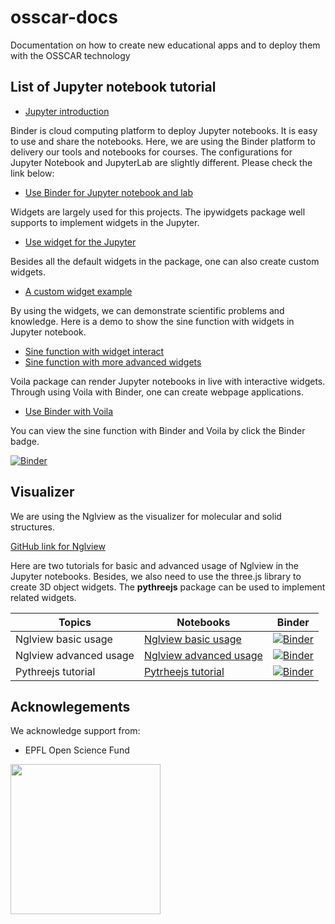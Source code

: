 # osscar-docs
Documentation on how to create new educational apps and to deploy them with the OSSCAR technology

## List of Jupyter notebook tutorial

* [Jupyter introduction](./notebooks/Jupyter_introdcution.ipynb)

Binder is cloud computing platform to deploy Jupyter notebooks. It is easy to use and share the notebooks. Here, we are using the Binder platform to delivery our tools and notebooks for courses. The configurations for Jupyter Notebook and JupyterLab are slightly different. Please check the link below:  

* [Use Binder for Jupyter notebook and lab](./notebooks/Binder_tutorial.ipynb)

Widgets are largely used for this projects. The ipywidgets package well supports to implement widgets in the Jupyter.

* [Use widget for the Jupyter](./notebooks/Use_widgets.ipynb)

Besides all the default widgets in the package, one can also create custom widgets.

* [A custom widget example](./notebooks/Custom_widget_example.ipynb)

By using the widgets, we can demonstrate scientific problems and knowledge. Here is a demo to show the sine function with widgets in Jupyter notebook.

* [Sine function with widget interact](./notebooks/Sine_function_a.ipynb)
* [Sine function with more advanced widgets](./notebooks/Sine_function_b.ipynb)

Voila package can render Jupyter notebooks in live with interactive widgets. Through using Voila with Binder, one can create webpage applications.

* [Use Binder with Voila](./notebooks/Binder_voila.ipynb)

You can view the sine function with Binder and Voila by click the Binder badge.

[![Binder](https://mybinder.org/badge_logo.svg)](https://mybinder.org/v2/gh/osscar-org/osscar-docs/master?urlpath=%2Fvoila%2Frender%2Fnotebooks%2FSine_function_b.ipynb)

## Visualizer

We are using the Nglview as the visualizer for molecular and solid structures.

[GitHub link for Nglview](https://github.com/arose/nglview)

Here are two tutorials for basic and advanced usage of Nglview in the Jupyter
notebooks. Besides, we also need to use the three.js library to create 3D object
widgets. The **pythreejs** package can be used to implement related widgets.

| Topics | Notebooks | Binder |
| ------ | --------- | ------ |
| Nglview basic usage | [Nglview basic usage](./notebooks/nglview_basic.ipynb) | [![Binder](https://mybinder.org/badge_logo.svg)](https://mybinder.org/v2/gh/osscar-org/osscar-docs/master?urlpath=%2Ftree%2Fnotebooks%2Fnglview_basic.ipynb) |
| Nglview advanced usage | [Nglview advanced usage](./notebooks/nglview_advanced.ipynb) | [![Binder](https://mybinder.org/badge_logo.svg)](https://mybinder.org/v2/gh/osscar-org/osscar-docs/master?urlpath=%2Ftree%2Fnotebooks%2Fnglview_advanced.ipynb) |
| Pythreejs tutorial |  [Pytrheejs tutorial](./notebooks/pythreejs_example.ipynb) | [![Binder](https://mybinder.org/badge_logo.svg)](https://mybinder.org/v2/gh/osscar-org/osscar-docs/master?urlpath=%2Ftree%2Fnotebooks%2Fpythreejs_example.ipynb) |

## Acknowlegements

We acknowledge support from:
* EPFL Open Science Fund

<img src='http://www.osscar.org/wp-content/uploads/2019/03/OSSCAR-logo.png' width='240'>

